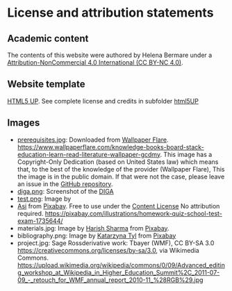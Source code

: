 # License and attribution statements

## Academic content
The contents of this website were authored by Helena Bermare under a [Attribution-NonCommercial 4.0 International (CC BY-NC 4.0)](https://creativecommons.org/licenses/by-nc/4.0/).

## Website template
[HTML5 UP](http://html5up.net/). See complete license and credits in subfolder [html5UP](https://github.com/HelenaSabel/Lehrprobe/tree/main/credits/html5UP)

## Images

- [prerequisites.jpg](https://github.com/HelenaSabel/Lehrprobe/blob/main/images/prerequisites.jpg): Downloaded from [Wallpaper Flare](https://www.wallpaperflare.com/). <https://www.wallpaperflare.com/knowledge-books-board-stack-education-learn-read-literature-wallpaper-gcdmy>. 
This image has a  Copyright-Only Dedication (based on United States law) which means that, to the best of the knowledge of the provider (Wallpaper Flare), 
This the image is in the public domain. If that were not the case, please leave an issue in the [GitHub repository](https://github.com/HelenaSabel/Lehrprobe). 
- [diga.png](https://github.com/HelenaSabel/Lehrprobe/blob/main/images/diga.png): Screenshot of the [DIGA]() 
- [test.png](https://github.com/HelenaSabel/Lehrprobe/blob/main/images/test.png): Image by 
- <a href="https://pixabay.com/users/asi24-2397893/?utm_source=link-attribution&amp;utm_medium=referral&amp;utm_campaign=image&amp;utm_content=1735644">Asi</a> from <a href="https://pixabay.com//?utm_source=link-attribution&amp;utm_medium=referral&amp;utm_campaign=image&amp;utm_content=1735644">Pixabay</a>. Free to use under the [Content License](https://pixabay.com/service/terms/)
No attribution required. <https://pixabay.com/illustrations/homework-quiz-school-test-exam-1735644/>
- materials.jpg: Image by <a href="https://pixabay.com/users/harishs-3407954/?utm_source=link-attribution&amp;utm_medium=referral&amp;utm_campaign=image&amp;utm_content=3245792">Harish Sharma</a> from <a href="https://pixabay.com//?utm_source=link-attribution&amp;utm_medium=referral&amp;utm_campaign=image&amp;utm_content=3245792">Pixabay</a>.
- bibliography.png: Image by <a href="https://pixabay.com/users/katarzynatyl-2575567/?utm_source=link-attribution&amp;utm_medium=referral&amp;utm_campaign=image&amp;utm_content=1723059">Katarzyna Tyl</a> from <a href="https://pixabay.com//?utm_source=link-attribution&amp;utm_medium=referral&amp;utm_campaign=image&amp;utm_content=1723059">Pixabay</a>
- project.jpg: Sage Rossderivative work: Tbayer (WMF), CC BY-SA 3.0 <https://creativecommons.org/licenses/by-sa/3.0>, via Wikimedia Commons. https://upload.wikimedia.org/wikipedia/commons/0/09/Advanced_editing_workshop_at_Wikipedia_in_Higher_Education_Summit%2C_2011-07-09_-_retouch_for_WMF_annual_report_2010-11_%28RGB%29.jpg 
